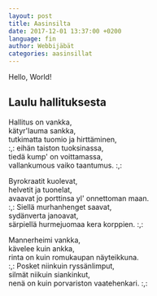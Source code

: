 ```yaml
---
layout: post
title: Aasinsilta
date: 2017-12-01 13:37:00 +0200
language: fin
author: Webbijäbät
categories: aasinsillat
---
```

Hello, World!

## Laulu hallituksesta
Hallitus on vankka,<br>
kätyr'lauma sankka,<br>
tutkimatta tuomio ja hirttäminen,<br>
:,: eihän taiston tuoksinassa,<br>
tiedä kump' on voittamassa,<br>
vallankumous vaiko taantumus. :,:<br>

Byrokraatit kuolevat,<br>
helvetit ja tuonelat,<br>
avaavat jo porttinsa yl' onnettoman maan.<br>
:,: Siellä murhanhenget saavat,<br>
sydänverta janoavat,<br>
särpiellä hurmejuomaa kera korppien. :,:<br>

Mannerheimi vankka,<br>
kävelee kuin ankka,<br>
rinta on kuin romukaupan näyteikkuna.<br>
:,: Posket niinkuin ryssänlimput,<br>
silmät niikuin siankinkut,<br>
nenä on kuin porvariston vaatehenkari. :,:<br>
